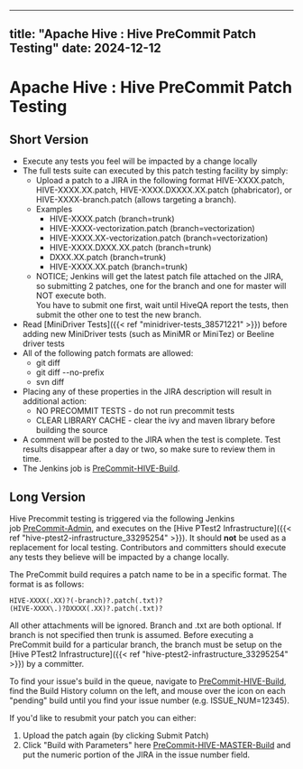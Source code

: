 ---

title: "Apache Hive : Hive PreCommit Patch Testing"
date: 2024-12-12
----------------

# Apache Hive : Hive PreCommit Patch Testing

## Short Version

* Execute any tests you feel will be impacted by a change locally
* The full tests suite can executed by this patch testing facility by simply:
  + Upload a patch to a JIRA in the following format HIVE-XXXX.patch, HIVE-XXXX.XX.patch, HIVE-XXXX.DXXXX.XX.patch (phabricator), or HIVE-XXXX-branch.patch (allows targeting a branch).
  + Examples
    - HIVE-XXXX.patch (branch=trunk)
    - HIVE-XXXX-vectorization.patch (branch=vectorization)
    - HIVE-XXXX.XX-vectorization.patch (branch=vectorization)
    - HIVE-XXXX.DXXX.XX.patch (branch=trunk)
    - DXXX.XX.patch (branch=trunk)
    - HIVE-XXXX.XX.patch (branch=trunk)
  + NOTICE; Jenkins will get the latest patch file attached on the JIRA, so submitting 2 patches, one for the branch and one for master will NOT execute both.   
    You have to submit one first, wait until HiveQA report the tests, then submit the other one to test the new branch.
* Read [MiniDriver Tests]({{< ref "minidriver-tests_38571221" >}}) before adding new MiniDriver tests (such as MiniMR or MiniTez) or Beeline driver tests
* All of the following patch formats are allowed:
  + git diff
  + git diff --no-prefix
  + svn diff
* Placing any of these properties in the JIRA description will result in additional action:
  + NO PRECOMMIT TESTS - do not run precommit tests
  + CLEAR LIBRARY CACHE - clear the ivy and maven library before building the source
* A comment will be posted to the JIRA when the test is complete. Test results disappear after a day or two, so make sure to review them in time.
* The Jenkins job is [PreCommit-HIVE-Build](https://builds.apache.org/job/PreCommit-HIVE-Build/).

## Long Version

Hive Precommit testing is triggered via the following Jenkins job [PreCommit-Admin](https://builds.apache.org/view/H-L/view/Hive/job/PreCommit-Admin/), and executes on the [Hive PTest2 Infrastructure]({{< ref "hive-ptest2-infrastructure_33295254" >}}). It should **not** be used as a replacement for local testing. Contributors and committers should execute any tests they believe will be impacted by a change locally.

The PreCommit build requires a patch name to be in a specific format. The format is as follows:

```
HIVE-XXXX(.XX)?(-branch)?.patch(.txt)?
(HIVE-XXXX\.)?DXXXX(.XX)?.patch(.txt)?

```

All other attachments will be ignored. Branch and .txt are both optional. If branch is not specified then trunk is assumed. Before executing a PreCommit build for a particular branch, the branch must be setup on the [Hive PTest2 Infrastructure]({{< ref "hive-ptest2-infrastructure_33295254" >}}) by a committer.

To find your issue's build in the queue, navigate to [PreCommit-HIVE-Build](https://builds.apache.org/job/PreCommit-HIVE-Build/), find the Build History column on the left, and mouse over the icon on each "pending" build until you find your issue number (e.g. ISSUE\_NUM=12345).

If you'd like to resubmit your patch you can either:

1. Upload the patch again (by clicking Submit Patch)
2. Click "Build with Parameters" here [PreCommit-HIVE-MASTER-Build](https://builds.apache.org/view/H-L/view/Hive/job/PreCommit-HIVE-MASTER-Build/) and put the numeric portion of the JIRA in the issue number field.

